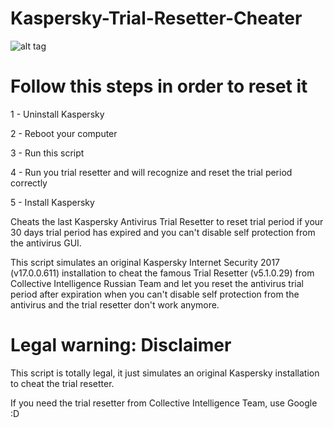 # Kaspersky-Trial-Resetter-Cheater

![alt tag](https://i.snag.gy/ZKqRuw.jpg)

# Follow this steps in order to reset it

1 - Uninstall Kaspersky

2 - Reboot your computer

3 - Run this script

4 - Run you trial resetter and will recognize and reset the trial period correctly

5 - Install Kaspersky

Cheats the last Kaspersky Antivirus Trial Resetter to reset trial period if your 30 days trial period has expired and you can't disable self protection from the antivirus GUI.

This script simulates an original
Kaspersky Internet Security 2017 (v17.0.0.611) installation to cheat the famous
Trial Resetter (v5.1.0.29) from Collective Intelligence Russian Team and let you reset the antivirus trial period after expiration when you can't disable self protection from the antivirus and the trial resetter don't work anymore.

# Legal warning: Disclaimer

This script is totally legal, it just simulates an original Kaspersky installation to cheat the trial resetter.

If you need the trial resetter from Collective Intelligence Team, use Google :D
